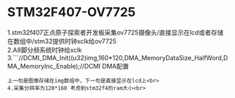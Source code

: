 # STM32F407-OV7725
1.stm32f407正点原子探索者开发板采集ov7725摄像头/直接显示在lcd或者存储在数组中/stm32提供时钟xclk给ov7725<br>
2.A8脚分频系统时钟给xclk<br>
3.```//DCMI_DMA_Init((u32)img,160*120,DMA_MemoryDataSize_HalfWord,DMA_MemoryInc_Enable);//DCMI DMA配置 
```DCMI_DMA_Init((u32)&LCD->LCD_RAM,1,DMA_MemoryDataSize_HalfWord,DMA_MemoryInc_Disable);//DCMI DMA配置  
上一句是图像存储在img数组中，下一句是直接显示在lcd上<br>
4.采集分辨率为120*160 考虑到stm32f4的ram大小<br>
